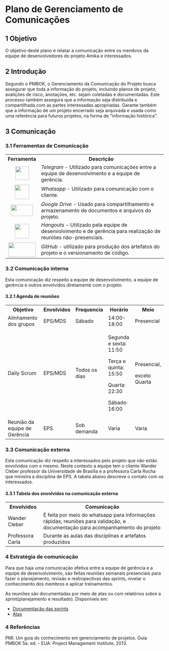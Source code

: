 # Plano de Gerenciamento de Comunicações

## 1 Objetivo

O objetivo deste plano é relatar a comunicação entre os membros da equipe de desenvolvedores do projeto Amika e interessados.

## 2 Introdução

Segundo o PMBOK, o Gerenciamento da Comunicação do Projeto busca assegurar que toda a informação do projeto, incluindo planos
de projeto, avalições de risco, anotações, etc. sejam coletadas e documentadas. Este processo também assegura
que a informação seja distribuída e compartilhada com as partes interessadas apropriadas. Garante também que a
informação de um projeto encerrado seja arquivada e usada como uma referência para futuros projetos, na forma de
"informação histórica".

## 3 Comunicação

### 3.1 Ferramentas de Comunicação

<table>
  <tr>
    <th>Ferramenta</th>
    <th>Descrição</th>
  </tr>
  <tr>
    <td align="center"><img src="https://i.imgur.com/MbZSwsa.png" width="43" height="43"</td> 
    <td><i>Telegram</i> - Utilizado para comunicações entre a equipe de desenvolvimento e a equipe de gerência.</td>
  </tr>
  <tr>
    <td align="center"><img src="https://i.imgur.com/xAkyQWe.png" width="46" height="46"</td>
    <td><i>Whatsapp</i> - Utilizado para comunicação com o cliente.</td>
  </tr>
  <tr>
    <td align="center"><img src="https://i.imgur.com/uuumMYH.png" width="70" height="36"</td>
    <td><i>Google Drive</i> - Usado para compartilhamento e armazenamento de documentos e arquivos do projeto.</td>
  </tr>
  <tr>
    <td align="center"><img src="https://i.imgur.com/LvEkV6Q.png" width="46" height="46"</td>
    <td><i>Hangouts</i> - Utilizado pela equipe de desenvolvimento e de gerência para realização de reuniões não-presenciais.</td>
  </tr>
  <tr>
    <td align="center"><img src="https://i.imgur.com/Ft3ePbi.png" width="87" height="46"</td>
    <td><i>GitHub</i> - utilizado para produção dos artefatos do projeto e o versionamento de código.</td>
  </tr>
</table>

### 3.2 Comunicação interna

Esta comunicação diz respeito a equipe de desenvolvimento, a equipe de gerência e outros envolvidos diretamente com o projeto.

#### 3.2.1 Agenda de reuniões

<table>
  <tr>
    <th>Objetivo</th>
    <th>Envolvidos</th>
    <th>Frequencia</th>
    <th>Horário</th>
    <th>Meio</th>
  </tr>
  <tr>
    <td>Alinhamento dos grupos</td>
    <td>EPS/MDS</td>
    <td>Sábado</td>
    <td>14:00-18:00</td>
    <td>Presencial</td>
  </tr>
  <tr>
    <td>Daily Scrum</td>
    <td>EPS/MDS</td>
    <td>Todos os dias</td>
    <td><p>Segunda e sexta: 11:50</p><p>Terça e quinta: 15:50</p><p>Quarta: 22:30</p><p>Sábado: 16:00</p></td>
    <td><p>Presencial,</p><p>exceto Quarta</p></td>
  </tr>
  <tr>
    <td>Reunião da equipe de Gerência</td>
    <td>EPS</td>
    <td>Sob demanda</td>
    <td>Varia</td>
    <td>Varia</td>
  </tr>

</table>

### 3.3 Comunicação externa

Esta comunicação diz respeito a interessados pelo projeto que não estão envolvidos com o mesmo. Neste contexto a equipe tem o cliente Wander Cleber professor da Universidade de Brasília e a professora Carla Rocha que ministra a disciplina de EPS. A tabela abaixo descreve o contato com os interessados.

#### 3.3.1 Tabela dos envolvidos na comunicação externa

<table>
  <tr>
    <th>Envolvidos</th>
    <th>Comunicação</th>
  </tr>
  <tr>
    <td>Wander Cleber</td>
    <td>É feita por meio do whatsapp para informações rápidas, reuniões para validação, e documentação para acompanhamento do projeto</td>
  </tr>
  <tr>
    <td>Professora Carla</td>
    <td>Durante as aulas das disciplinas e artefatos produzidos</td>
  </tr>
</table>

### 4 Estratégia de comunicação

Para que haja uma comunicação efetiva entre a equipe de gerência e a equipe de desenvolvimento, são feitas reuniões semanais presenciais para fazer o planejamento, revisão e restropectivas das sprints, nivelar o conhecimento dos membros e aplicar treinamentos.

As reuniões são documentadas por meio de atas ou com relatórios sobre a sprint(planejamento e resultado).
Disponíveis em:
- [Documentação das sprints](sprints/indice)
- [Atas](atas/indice)


### 4 Referências

PMI. Um guia do conhecimento em gerenciamento de projetos. Guia PMBOK 5a. ed. - EUA: Project Management Institute, 2013.

